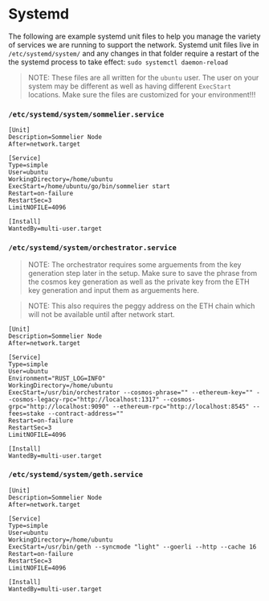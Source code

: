 # Systemd

The following are example systemd unit files to help you manage the variety of services we are running to support the network. Systemd unit files live in `/etc/systemd/system/` and any changes in that folder require a restart of the the systemd process to take effect: `sudo systemctl daemon-reload`

> NOTE: These files are all written for the `ubuntu` user. The user on your system may be different as well as having different `ExecStart` locations. Make sure the files are customized for your environment!!!

### `/etc/systemd/system/sommelier.service`

```
[Unit]
Description=Sommelier Node
After=network.target

[Service]
Type=simple
User=ubuntu
WorkingDirectory=/home/ubuntu
ExecStart=/home/ubuntu/go/bin/sommelier start
Restart=on-failure
RestartSec=3
LimitNOFILE=4096

[Install]
WantedBy=multi-user.target
```

### `/etc/systemd/system/orchestrator.service`

> NOTE: The orchestrator requires some arguements from the key generation step later in the setup. Make sure to save the phrase from the cosmos key generation as well as the private key from the ETH key generation and input them as arguements here. 

> NOTE: This also requires the peggy address on the ETH chain which will not be available until after network start.

```
[Unit]
Description=Sommelier Node
After=network.target

[Service]
Type=simple
User=ubuntu
Environment="RUST_LOG=INFO"
WorkingDirectory=/home/ubuntu
ExecStart=/usr/bin/orchestrator --cosmos-phrase="" --ethereum-key="" --cosmos-legacy-rpc="http://localhost:1317" --cosmos-grpc="http://localhost:9090" --ethereum-rpc="http://localhost:8545" --fees=stake --contract-address=""
Restart=on-failure
RestartSec=3
LimitNOFILE=4096

[Install]
WantedBy=multi-user.target
```

### `/etc/systemd/system/geth.service`

```
[Unit]
Description=Sommelier Node
After=network.target

[Service]
Type=simple
User=ubuntu
WorkingDirectory=/home/ubuntu
ExecStart=/usr/bin/geth --syncmode "light" --goerli --http --cache 16
Restart=on-failure
RestartSec=3
LimitNOFILE=4096

[Install]
WantedBy=multi-user.target
```
